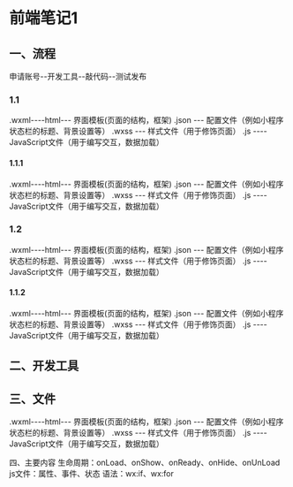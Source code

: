 # 前端笔记1


## 一、流程
申请账号--开发工具--敲代码--测试发布

### 1.1

.wxml----html--- 界面模板(页面的结构，框架)
.json ---  配置文件（例如小程序状态栏的标题、背景设置等）
.wxss --- 样式文件（用于修饰页面）
.js ---- JavaScript文件（用于编写交互，数据加载）
#### 1.1.1
.wxml----html--- 界面模板(页面的结构，框架)
.json ---  配置文件（例如小程序状态栏的标题、背景设置等）
.wxss --- 样式文件（用于修饰页面）
.js ---- JavaScript文件（用于编写交互，数据加载）

### 1.2
.wxml----html--- 界面模板(页面的结构，框架)
.json ---  配置文件（例如小程序状态栏的标题、背景设置等）
.wxss --- 样式文件（用于修饰页面）
.js ---- JavaScript文件（用于编写交互，数据加载）
#### 1.1.2


.wxml----html--- 界面模板(页面的结构，框架)
.json ---  配置文件（例如小程序状态栏的标题、背景设置等）
.wxss --- 样式文件（用于修饰页面）
.js ---- JavaScript文件（用于编写交互，数据加载）


## 二、开发工具

## 三、文件


.wxml----html--- 界面模板(页面的结构，框架)
.json ---  配置文件（例如小程序状态栏的标题、背景设置等）
.wxss --- 样式文件（用于修饰页面）
.js ---- JavaScript文件（用于编写交互，数据加载）

四、主要内容
生命周期：onLoad、onShow、onReady、onHide、onUnLoad
js文件：属性、事件、状态
语法：wx:if、wx:for
